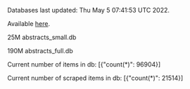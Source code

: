 Databases last updated: Thu May  5 07:41:53 UTC 2022. 

Available [here](https://github.com/cbeauhilton/ash-db/releases).


25M	abstracts_small.db

190M	abstracts_full.db

Current number of items in db:
[{"count(*)": 96904}]

Current number of scraped items in db:
[{"count(*)": 21514}]
